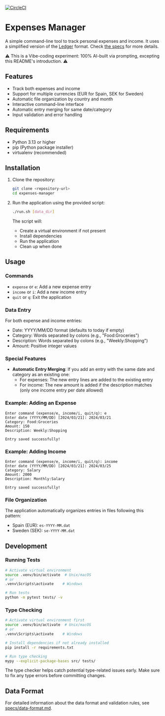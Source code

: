 [![CircleCI](https://circleci.com/gh/Kartones/expenses-manager/tree/main.svg?style=svg)](https://circleci.com/gh/Kartones/expenses-manager/tree/main)

# Expenses Manager

A simple command-line tool to track personal expenses and income. It uses a simplified version of the [Ledger](https://ledger-cli.org/doc/ledger3.html) format. Check [the specs](specs/data-format.md) for more details.

⚠️ This is a Vibe-coding experiment: 100% AI-built via prompting, excepting this README's introduction. ⚠️

## Features

- Track both expenses and income
- Support for multiple currencies (EUR for Spain, SEK for Sweden)
- Automatic file organization by country and month
- Interactive command-line interface
- Automatic entry merging for same date/category
- Input validation and error handling

## Requirements

- Python 3.13 or higher
- pip (Python package installer)
- virtualenv (recommended)

## Installation

1. Clone the repository:
   ```bash
   git clone <repository-url>
   cd expenses-manager
   ```

2. Run the application using the provided script:
   ```bash
   ./run.sh [data_dir]
   ```
   The script will:
   - Create a virtual environment if not present
   - Install dependencies
   - Run the application
   - Clean up when done

## Usage

### Commands

- `expense` or `e`: Add a new expense entry
- `income` or `i`: Add a new income entry
- `quit` or `q`: Exit the application

### Data Entry

For both expense and income entries:
- Date: YYYY/MM/DD format (defaults to today if empty)
- Category: Words separated by colons (e.g., "Food:Groceries")
- Description: Words separated by colons (e.g., "Weekly:Shopping")
- Amount: Positive integer values

### Special Features

- **Automatic Entry Merging**: If you add an entry with the same date and category as an existing one:
  - For expenses: The new entry lines are added to the existing entry
  - For income: The new amount is added if the description matches (only one income entry per date allowed)

### Example: Adding an Expense

```
Enter command (expense/e, income/i, quit/q): e
Enter date (YYYY/MM/DD) [2024/03/21]: 2024/03/21
Category: Food:Groceries
Amount: 150
Description: Weekly:Shopping

Entry saved successfully!
```

### Example: Adding Income

```
Enter command (expense/e, income/i, quit/q): income
Enter date (YYYY/MM/DD) [2024/03/21]: 2024/03/25
Category: Salary
Amount: 2000
Description: Monthly:Salary

Entry saved successfully!
```

### File Organization

The application automatically organizes entries in files following this pattern:
- Spain (EUR): `es-YYYY-MM.dat`
- Sweden (SEK): `se-YYYY-MM.dat`

## Development

### Running Tests

```bash
# Activate virtual environment
source .venv/bin/activate  # Unix/macOS
# or
.venv\Scripts\activate    # Windows

# Run tests
python -m pytest tests/ -v
```

### Type Checking

```bash
# Activate virtual environment first
source .venv/bin/activate  # Unix/macOS
# or
.venv\Scripts\activate    # Windows

# Install dependencies if not already installed
pip install -r requirements.txt

# Run type checking
mypy --explicit-package-bases src/ tests/
```

The type checker helps catch potential type-related issues early. Make sure to fix any type errors before committing changes.

## Data Format

For detailed information about the data format and validation rules, see [specs/data-format.md](specs/data-format.md).

